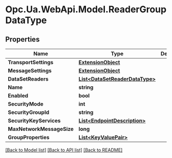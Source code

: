 # Opc.Ua.WebApi.Model.ReaderGroupDataType

## Properties

Name | Type | Description | Notes
------------ | ------------- | ------------- | -------------
**TransportSettings** | [**ExtensionObject**](ExtensionObject.md) |  | [optional] 
**MessageSettings** | [**ExtensionObject**](ExtensionObject.md) |  | [optional] 
**DataSetReaders** | [**List&lt;DataSetReaderDataType&gt;**](DataSetReaderDataType.md) |  | [optional] 
**Name** | **string** |  | [optional] 
**Enabled** | **bool** |  | [optional] 
**SecurityMode** | **int** |  | [optional] 
**SecurityGroupId** | **string** |  | [optional] 
**SecurityKeyServices** | [**List&lt;EndpointDescription&gt;**](EndpointDescription.md) |  | [optional] 
**MaxNetworkMessageSize** | **long** |  | [optional] 
**GroupProperties** | [**List&lt;KeyValuePair&gt;**](KeyValuePair.md) |  | [optional] 

[[Back to Model list]](../README.md#documentation-for-models) [[Back to API list]](../README.md#documentation-for-api-endpoints) [[Back to README]](../README.md)

